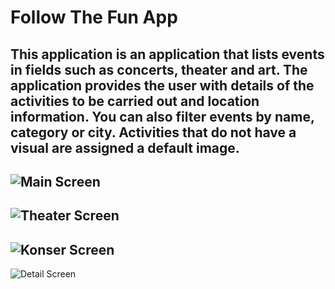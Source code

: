 # Follow The Fun App

## This application is an application that lists events in fields such as concerts, theater and art. The application provides the user with details of the activities to be carried out and location information. You can also filter events by name, category or city. Activities that do not have a visual are assigned a default image.


![Main Screen](https://raw.githubusercontent.com/ferhatseker180/FollowTheFunApp/main/anasayfa.png)
 ---
![Theater Screen](https://raw.githubusercontent.com/ferhatseker180/FollowTheFunApp/main/tiyatro.png)
---
![Konser Screen](https://raw.githubusercontent.com/ferhatseker180/FollowTheFunApp/main/konser.png)
---
![Detail Screen](https://raw.githubusercontent.com/ferhatseker180/FollowTheFunApp/main/detay-sayfas%C4%B1.png)


